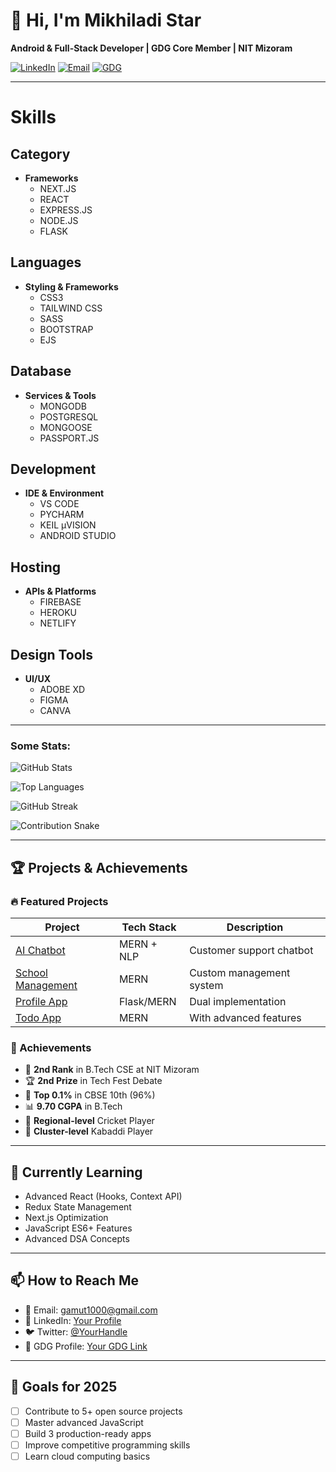 # 👋 Hi, I'm Mikhiladi Star

**Android & Full-Stack Developer | GDG Core Member | NIT Mizoram**

[![LinkedIn](https://img.shields.io/badge/LinkedIn-Connect-blue?style=for-the-badge&logo=linkedin)](your-linkedin)
[![Email](https://img.shields.io/badge/Email-Contact-red?style=for-the-badge&logo=gmail)](mailto:gamut1000@gmail.com)
[![GDG](https://img.shields.io/badge/GDG-Member-4285F4?style=for-the-badge&logo=google)](your-gdg-link)

---

# Skills

## Category
- **Frameworks**
  - NEXT.JS  
  - REACT  
  - EXPRESS.JS  
  - NODE.JS  
  - FLASK  

## Languages
- **Styling & Frameworks**
  - CSS3  
  - TAILWIND CSS  
  - SASS  
  - BOOTSTRAP  
  - EJS  

## Database
- **Services & Tools**
  - MONGODB  
  - POSTGRESQL  
  - MONGOOSE  
  - PASSPORT.JS  

## Development
- **IDE & Environment**
  - VS CODE  
  - PYCHARM  
  - KEIL µVISION  
  - ANDROID STUDIO  

## Hosting
- **APIs & Platforms**
  - FIREBASE  
  - HEROKU  
  - NETLIFY  

## Design Tools
- **UI/UX**
  - ADOBE XD  
  - FIGMA  
  - CANVA  

---

### Some Stats:

![GitHub Stats](https://github-readme-stats.vercel.app/api?username=Mikhiladi-star&show_icons=true&theme=radical)

![Top Languages](https://github-readme-stats.vercel.app/api/top-langs/?username=Mikhiladi-star&layout=compact&theme=dark)

![GitHub Streak](https://github-readme-streak-stats.herokuapp.com/?user=Mikhiladi-star&theme=highcontrast)

![Contribution Snake](https://github.com/Mikhiladi-star/Mikhiladi-star/blob/output/github-contribution-grid-snake.svg)

---

## 🏆 Projects & Achievements

### 🔥 Featured Projects
| Project | Tech Stack | Description |
|---------|------------|-------------|
| [AI Chatbot](link) | MERN + NLP | Customer support chatbot |
| [School Management](link) | MERN | Custom management system |
| [Profile App](link) | Flask/MERN | Dual implementation |
| [Todo App](link) | MERN | With advanced features |

### 🏅 Achievements
- 🥈 **2nd Rank** in B.Tech CSE at NIT Mizoram
- 🏆 **2nd Prize** in Tech Fest Debate
- 🎯 **Top 0.1%** in CBSE 10th (96%)
- 📊 **9.70 CGPA** in B.Tech
- 🏏 **Regional-level** Cricket Player
- 🤼 **Cluster-level** Kabaddi Player

---

## 🌱 Currently Learning
- Advanced React (Hooks, Context API)
- Redux State Management
- Next.js Optimization
- JavaScript ES6+ Features
- Advanced DSA Concepts

---

## 📫 How to Reach Me
- 📧 Email: [gamut1000@gmail.com](mailto:gamut1000@gmail.com)
- 💼 LinkedIn: [Your Profile](link)
- 🐦 Twitter: [@YourHandle](link)
- 📱 GDG Profile: [Your GDG Link](link)

---

## 🎯 Goals for 2025
- [ ] Contribute to 5+ open source projects
- [ ] Master advanced JavaScript
- [ ] Build 3 production-ready apps
- [ ] Improve competitive programming skills
- [ ] Learn cloud computing basics
